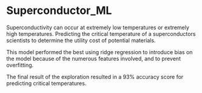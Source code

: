 # Superconductor_ML

Superconductivity can occur at extremely low temperatures or extremely high temperatures. Predicting the critical temperature of a superconductors scientists to determine the utility cost of potential materials.

This model performed the best using ridge regression to introduce bias on the model because of the numerous features involved, and to prevent overfitting.

The final result of the exploration resulted in a 93% accuracy score for predicting critical temperatures.
